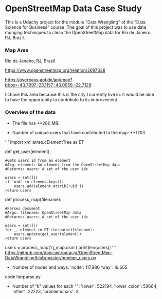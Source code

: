 # OpenStreetMap Data Case Study

This is a Udacity project for the module "Data Wrangling" of the "Data Science for Business" course. The goal of this project was to use data munging techniques to clean the OpenStreetMap data for Rio de Janeiro, RJ, Brazil.

### Map Area

Rio de Janeiro, RJ, Brazil 

https://www.openstreetmap.org/relation/2697338

https://overpass-api.de/api/map?bbox=-43.7997,-23.1157,-43.0959,-22.7129

I chose this area because this is the city I currently live in. It would be nice to have the opportunity to contribute to its improvement. 

### Overview of the data

- The file has **280 MB. 

- Number of unique users that have contributed to the map: **1703

'''
import xml.etree.cElementTree as ET

def get_user(element):

    #Gets users id from an element 
    #Arg: element: An element from the OpenStreetMap data
    #Returns: users: A set of the user ids
    
    users = set([])
    if 'uid' in element.keys():
        users.add(element.attrib['uid'])
    return users
    

def process_map(filename):
    
    #Parses document 
    #Args: filename: OpenStreetMap data
    #Returns: users: A set of the user ids
    
    users = set([])
    for _, element in ET.iterparse(filename):
        users.update(get_user(element))
    return users

users = process_map('rj_map.osm')
print(len(users))
'''
https://github.com/danicastroaraujo/OpenStreetMap-DataWrangling/blob/master/number_users.py

- Number of nodes and ways: 
 'node': 117,986
 'way': 19,665

code Iterparse.py

- Number of "k" values for each "<tag>":
'lower': 522194, 
'lower_colon': 50664, 
'other': 22223, 
'problemchars': 2
